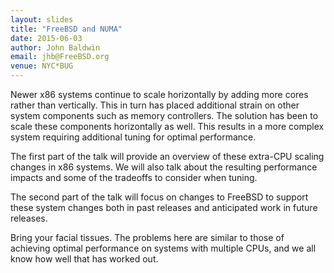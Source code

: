 ```yaml
---
layout: slides
title: "FreeBSD and NUMA"
date: 2015-06-03
author: John Baldwin
email: jhb@FreeBSD.org
venue: NYC*BUG
---
```

Newer x86 systems continue to scale horizontally by adding more cores
rather than vertically.  This in turn has placed additional strain on
other system components such as memory controllers.  The solution has
been to scale these components horizontally as well.  This results in a
more complex system requiring additional tuning for optimal
performance.

The first part of the talk will provide an overview of these extra-CPU
scaling changes in x86 systems.  We will also talk about the resulting
performance impacts and some of the tradeoffs to consider when tuning.

The second part of the talk will focus on changes to FreeBSD to
support these system changes both in past releases and anticipated
work in future releases.

Bring your facial tissues.  The problems here are similar to those of
achieving optimal performance on systems with multiple CPUs, and we
all know how well that has worked out.
